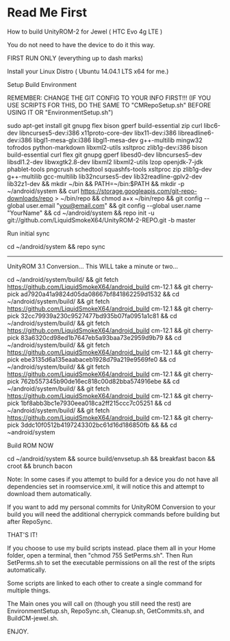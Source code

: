 Read Me First
==============


How to build UnityROM-2 for Jewel ( HTC Evo 4g LTE )

You do not need to have the device to do it this way.

FIRST RUN ONLY (everything up to dash marks)

Install your Linux Distro ( Ubuntu 14.04.1 LTS x64 for me.)

Setup Build Environment

REMEMBER: CHANGE THE GIT CONFIG TO YOUR INFO FIRST!!! (IF YOU USE SCRIPTS FOR THIS, DO THE SAME TO "CMRepoSetup.sh" BEFORE USING IT OR "EnvironmentSetup.sh")

sudo apt-get install git gnupg flex bison gperf build-essential zip curl libc6-dev libncurses5-dev:i386 x11proto-core-dev libx11-dev:i386 libreadline6-dev:i386 libgl1-mesa-glx:i386 libgl1-mesa-dev g++-multilib mingw32 tofrodos python-markdown libxml2-utils xsltproc zlib1g-dev:i386 bison build-essential curl flex git gnupg gperf libesd0-dev libncurses5-dev libsdl1.2-dev libwxgtk2.8-dev libxml2 libxml2-utils lzop openjdk-7-jdk phablet-tools pngcrush schedtool squashfs-tools xsltproc zip zlib1g-dev g++-multilib gcc-multilib lib32ncurses5-dev lib32readline-gplv2-dev lib32z1-dev && mkdir ~/bin && PATH=~/bin:$PATH && mkdir -p ~/android/system && curl https://storage.googleapis.com/git-repo-downloads/repo > ~/bin/repo && chmod a+x ~/bin/repo && git config --global user.email "you@email.com" && git config --global user.name "YourName" && cd ~/android/system && repo init -u git://github.com/LiquidSmokeX64/UnityROM-2-REPO.git -b master

Run initial sync

cd ~/android/system && repo sync

----------------------------------------------------------------------------------------------------
UnityROM 3.1 Conversion... This WILL take a minute or two...

cd ~/android/system/build/ && git fetch https://github.com/LiquidSmokeX64/android_build cm-12.1 && git cherry-pick ad7920a41a9824d05da08667bf841862259d1532 && cd ~/android/system/build/ && git fetch https://github.com/LiquidSmokeX64/android_build cm-12.1 && git cherry-pick 32cc79939a230c9527477bd935b07fa0951a1c81 && cd ~/android/system/build/ && git fetch https://github.com/LiquidSmokeX64/android_build cm-12.1 && git cherry-pick 83a6320cd98ed1b7647eb5a93baa73e2959d9b79 && cd ~/android/system/build/ && git fetch https://github.com/LiquidSmokeX64/android_build cm-12.1 && git cherry-pick ebe3135d6a135eaabaceb1928d79a219e9569fe0 && cd ~/android/system/build/ && git fetch https://github.com/LiquidSmokeX64/android_build cm-12.1 && git cherry-pick 762b557345b90de16ec818c00d82bba574916ebe && cd ~/android/system/build/ && git fetch https://github.com/LiquidSmokeX64/android_build cm-12.1 && git cherry-pick 1bf8abb3bc1e7930eea018ca2ff215ccc7c05251 && cd ~/android/system/build/ && git fetch https://github.com/LiquidSmokeX64/android_build cm-12.1 && git cherry-pick 3ddc10f0512b4197243302bc61d16d186850fb && && cd ~android/system

Build ROM NOW

cd ~/android/system && source build/envsetup.sh && breakfast bacon && croot && brunch bacon

Note: In some cases if you attempt to build for a device you do not have all dependencies set in roomservice.xml, it will notice this and attempt to download them automatically. 

If you want to add my personal commits for UnityROM Conversion to your build you will need the additional cherrypick commands before building but after RepoSync.

THAT'S IT!

If you choose to use my build scripts instead. place them all in your Home folder, open a terminal, then "chmod 755 SetPerms.sh". Then Run SetPerms.sh to set the executable permissions on all the rest of the sripts automatically.

Some scripts are linked to each other to create a single command for multiple things.

The Main ones you will call on (though you still need the rest) are EnvironmentSetup.sh, RepoSync.sh, Cleanup.sh, GetCommits.sh, and BuildCM-jewel.sh. 

ENJOY.

